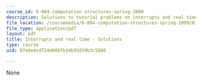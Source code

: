 ```yaml
---
course_id: 6-004-computation-structures-spring-2009
description: Solutions to tutorial problems on interrupts and real time.
file_location: /coursemedia/6-004-computation-structures-spring-2009/07e6e4cd724d006fb34b92d10b3c5880_MIT6_004s09_tutor19_sol.pdf
file_type: application/pdf
layout: pdf
title: Interrupts and real time - Solutions
type: course
uid: 07e6e4cd724d006fb34b92d10b3c5880

---
```

None